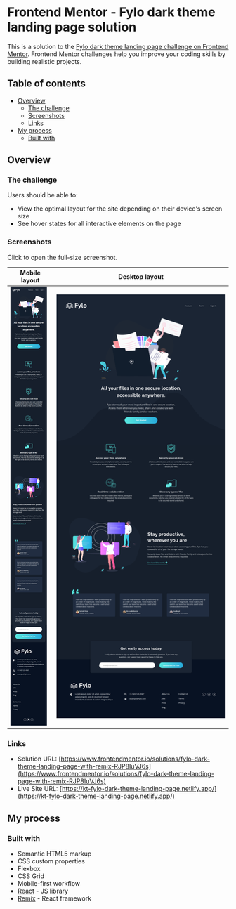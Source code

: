 # Frontend Mentor - Fylo dark theme landing page solution

This is a solution to the [Fylo dark theme landing page challenge on Frontend Mentor](https://www.frontendmentor.io/challenges/fylo-dark-theme-landing-page-5ca5f2d21e82137ec91a50fd). Frontend Mentor challenges help you improve your coding skills by building realistic projects.

## Table of contents

- [Overview](#overview)
  - [The challenge](#the-challenge)
  - [Screenshots](#screenshots)
  - [Links](#links)
- [My process](#my-process)
  - [Built with](#built-with)

## Overview

### The challenge

Users should be able to:

- View the optimal layout for the site depending on their device's screen size
- See hover states for all interactive elements on the page

### Screenshots

Click to open the full-size screenshot.

| Mobile layout                                                                       | Desktop layout                                                                        |
| ----------------------------------------------------------------------------------- | ------------------------------------------------------------------------------------- |
| <a href="./screenshots/mobile.png"><img src="./screenshots/mobile-thumb.png" /></a> | <a href="./screenshots/desktop.png"><img src="./screenshots/desktop-thumb.png" /></a> |

### Links

- Solution URL: [https://www.frontendmentor.io/solutions/fylo-dark-theme-landing-page-with-remix-RJP8IuVJ6s](https://www.frontendmentor.io/solutions/fylo-dark-theme-landing-page-with-remix-RJP8IuVJ6s)
- Live Site URL: [https://kt-fylo-dark-theme-landing-page.netlify.app/](https://kt-fylo-dark-theme-landing-page.netlify.app/)

## My process

### Built with

- Semantic HTML5 markup
- CSS custom properties
- Flexbox
- CSS Grid
- Mobile-first workflow
- [React](https://reactjs.org/) - JS library
- [Remix](https://remix.run/) - React framework
